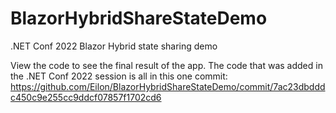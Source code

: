 # BlazorHybridShareStateDemo
 .NET Conf 2022 Blazor Hybrid state sharing demo

View the code to see the final result of the app. The code that was added in the .NET Conf 2022 session is all in this one commit: https://github.com/Eilon/BlazorHybridShareStateDemo/commit/7ac23dbdddc450c9e255cc9ddcf07857f1702cd6
